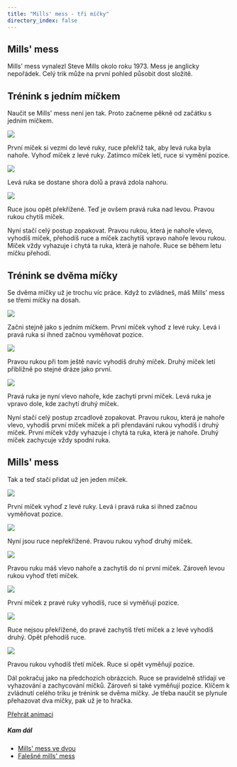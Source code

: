 ```yaml
---
title: "Mills' mess - tři míčky"
directory_index: false
---
```


## Mills' mess


Mills' mess vynalezl Steve Mills okolo roku 1973. Mess je anglicky nepořádek. Celý trik může na první pohled působit dost složitě.

## Trénink s jedním míčkem


Naučit se Mills' mess není jen tak. Proto začneme pěkně od začátku s jedním míčkem.

![](img/m/mma.png)

První míček si vezmi do levé ruky, ruce překřiž tak, aby levá ruka byla nahoře. Vyhoď míček z levé ruky. Zatímco míček letí, ruce si vymění pozice.

![](img/m/mmb.png)

Levá ruka se dostane shora dolů a pravá zdola nahoru.

![](img/m/mmc.png)

Ruce jsou opět překřížené. Teď je ovšem pravá ruka nad levou. Pravou rukou chytíš míček.


Nyní stačí celý postup zopakovat. Pravou rukou, která je nahoře vlevo, vyhodíš míček, přehodíš ruce a míček zachytíš vpravo nahoře levou rukou. Míček vždy vyhazuje i chytá ta ruka, která je nahoře. Ruce se během letu míčku přehodí. 

## Trénink se dvěma míčky


Se dvěma míčky už je trochu víc práce. Když to zvládneš, máš Mills' mess se třemi míčky na dosah.

![](img/m/mmd.png)

Začni stejně jako s jedním míčkem. První míček vyhoď z levé ruky. Levá i pravá ruka si ihned začnou vyměňovat pozice.

![](img/m/mme.png)

Pravou rukou při tom ještě navíc vyhodíš druhý míček. Druhý míček letí přibližně po stejné dráze jako první.

![](img/m/mmf.png)

Pravá ruka je nyní vlevo nahoře, kde zachytí první míček. Levá ruka je vpravo dole, kde zachytí druhý míček.


Nyní stačí celý postup zrcadlově zopakovat. Pravou rukou, která je nahoře vlevo, vyhodíš první míček míček a při přendavání rukou vyhodíš i druhý míček. První míček vždy vyhazuje i chytá ta ruka, která je nahoře. Druhý míček zachycuje vždy spodní ruka.

## Mills' mess


Tak a teď stačí přidat už jen jeden míček.

![](img/m/mmg.png)

První míček vyhoď z levé ruky. Levá i pravá ruka si ihned začnou vyměňovat pozice.

![](img/m/mmh.png)

Nyní jsou ruce nepřekřížené. Pravou rukou vyhoď druhý míček.

![](img/m/mmi.png)

Pravou ruku máš vlevo nahoře a zachytíš do ní první míček. Zároveň levou rukou vyhoď třetí míček.

![](img/m/mmj.png)

První míček z pravé ruky vyhodíš, ruce si vyměňují pozice.

![](img/m/mmk.png)

Ruce nejsou překřížené, do pravé zachytíš třetí míček a z levé vyhodíš druhý. Opět přehodíš ruce.

![](img/m/mml.png)

Pravou rukou vyhodíš třetí míček. Ruce si opět vyměňují pozice.


Dál pokračuj jako na předchozích obrázcích. Ruce se pravidelně střídají ve vyhazování a zachycování míčků. Zároveň si také vyměňují pozice. Klíčem k zvládnutí celého triku je trénink se dvěma míčky. Je třeba naučit se plynule přehazovat dva míčky, pak už je to hračka.

[Přehrát animaci](/animace/standard-mills-mess.html "Animace")


##### Kam dál

- [Mills' mess ve dvou](/micky/passing-mm.html "Passing s míčky")
- [Falešné mills' mess](/micky/3/mm-falesne.html "Jednodušší verze triku")
